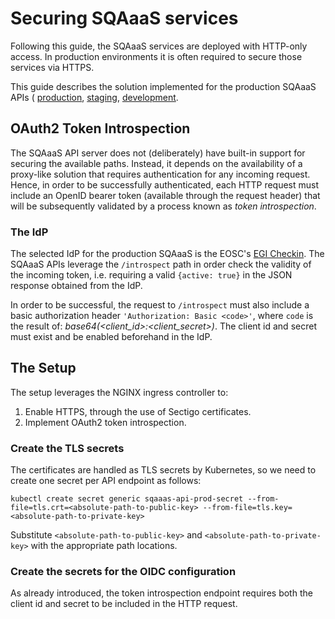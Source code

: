 # Securing SQAaaS services

Following this guide, the SQAaaS services are deployed with HTTP-only access.
In production environments it is often required to secure those services via
HTTPS.

This guide describes the solution implemented for the production
SQAaaS APIs (
[production](https://api.sqaaas.eosc-synergy.eu),
[staging](https://api-staging.sqaaas.staging.eosc-synergy.eu),
[development](https://api-dev.sqaaas.staging.eosc-synergy.eu).

## OAuth2 Token Introspection
The SQAaaS API server does not (deliberately) have built-in support for
securing the available paths. Instead, it depends on the availability of a
proxy-like solution that requires authentication for any incoming request.
Hence, in order to be successfully authenticated, each HTTP request must
include an OpenID bearer token (available through the request header) that
will be subsequently validated by a process known as *token introspection*.

### The IdP

The selected IdP for the production SQAaaS is the EOSC's
[EGI Checkin](https://aai-dev.egi.eu). The SQAaaS APIs leverage the
`/introspect` path in order check the validity of the incoming token, i.e.
requiring a valid `{active: true}` in the JSON response obtained from the IdP.

In order to be successful, the request to `/introspect` must also include a
basic authorization header `'Authorization: Basic <code>'`, where `code` is
the result of: *base64(<client_id>:<client_secret>)*. The client id and secret
must exist and be enabled beforehand in the IdP.

## The Setup

The setup leverages the NGINX ingress controller to:
1. Enable HTTPS, through the use of Sectigo certificates.
2. Implement OAuth2 token introspection.

### Create the TLS secrets
The certificates are handled as TLS secrets by Kubernetes, so we need
to create one secret per API endpoint as follows:
```
kubectl create secret generic sqaaas-api-prod-secret --from-file=tls.crt=<absolute-path-to-public-key> --from-file=tls.key=<absolute-path-to-private-key>
```

Substitute `<absolute-path-to-public-key>` and `<absolute-path-to-private-key>`
with the appropriate path locations.

### Create the secrets for the OIDC configuration
As already introduced, the token introspection endpoint requires both the
client id and secret to be included in the HTTP request.
